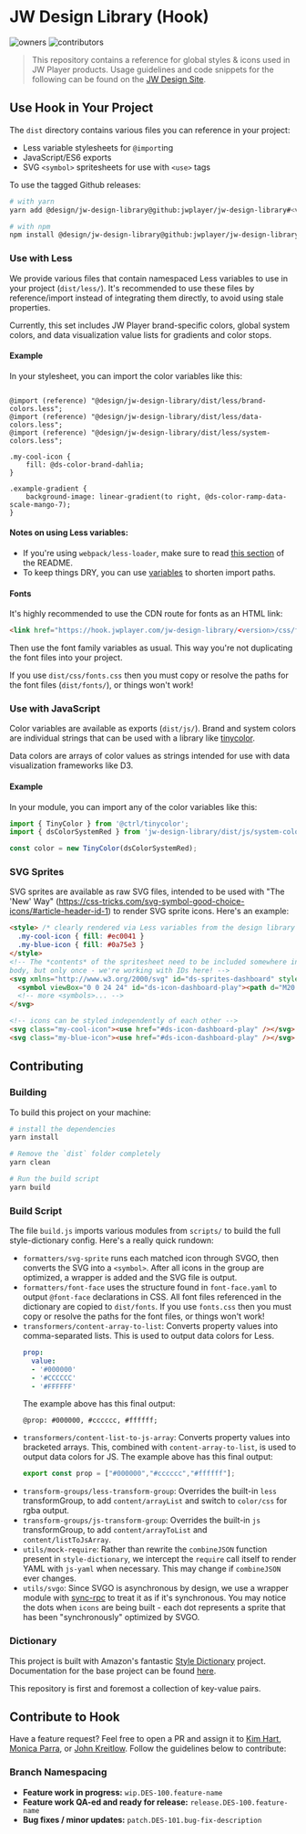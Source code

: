 # JW Design Library (Hook)

![owners](https://img.shields.io/badge/owners-Design--Team-brightgreen.svg)
![contributors](https://img.shields.io/badge/contributors-Portal--NL-yellow.svg)

> This repository contains a reference for global styles & icons used in
> JW Player products. Usage guidelines and code snippets for the following can
> be found on the [JW Design Site](https://design.jwplayer.com/docs/#/).

## Use Hook in Your Project

The `dist` directory contains various files you can reference in your project:

* Less variable stylesheets for `@import`ing
* JavaScript/ES6 exports
* SVG `<symbol>` spritesheets for use with `<use>` tags

To use the tagged Github releases:
```bash
# with yarn
yarn add @design/jw-design-library@github:jwplayer/jw-design-library#<version>

# with npm
npm install @design/jw-design-library@github:jwplayer/jw-design-library#<version>
```

### Use with Less
We provide various files that contain namespaced Less variables to use in your
project (`dist/less/`). It's recommended to use these files by reference/import
instead of integrating them directly, to avoid using stale properties.

Currently, this set includes JW Player brand-specific colors, global system
colors, and data visualization value lists for gradients and color stops.

#### Example
In your stylesheet, you can import the color variables like this:
```less

@import (reference) "@design/jw-design-library/dist/less/brand-colors.less";
@import (reference) "@design/jw-design-library/dist/less/data-colors.less";
@import (reference) "@design/jw-design-library/dist/less/system-colors.less";

.my-cool-icon {
    fill: @ds-color-brand-dahlia;
}

.example-gradient {
    background-image: linear-gradient(to right, @ds-color-ramp-data-scale-mango-7);
}
```

#### Notes on using Less variables:
* If you're using `webpack/less-loader`, make sure to read
  [this section](https://github.com/webpack-contrib/less-loader#imports) of the
  README.
* To keep things DRY, you can use
  [variables](http://lesscss.org/features/#variables-feature-import-statements)
  to shorten import paths.

#### Fonts
It's highly recommended to use the CDN route for fonts as an HTML link:
```html
<link href="https://hook.jwplayer.com/jw-design-library/<version>/css/fonts.css" rel="stylesheet" />
```
Then use the font family variables as usual. This way you're not duplicating the
font files into your project.

If you use `dist/css/fonts.css` then you must copy or resolve the paths for the
font files (`dist/fonts/`), or things won't work!

### Use with JavaScript
Color variables are available as exports (`dist/js/`). Brand and system colors
are individual strings that can be used with a library like
[tinycolor](https://github.com/typectrl/tinycolor).

Data colors are arrays of color values as strings intended for use with data
visualization frameworks like D3.

#### Example
In your module, you can import any of the color variables like this:
```js
import { TinyColor } from '@ctrl/tinycolor';
import { dsColorSystemRed } from 'jw-design-library/dist/js/system-colors.js';

const color = new TinyColor(dsColorSystemRed);
```

### SVG Sprites
SVG sprites are available as raw SVG files, intended to be used with "The 'New'
Way" (https://css-tricks.com/svg-symbol-good-choice-icons/#article-header-id-1)
to render SVG sprite icons. Here's an example:
```html
<style> /* clearly rendered via Less variables from the design library ;) */
  .my-cool-icon { fill: #ec0041 }
  .my-blue-icon { fill: #0a75e3 }
</style>
<!-- The *contents* of the spritesheet need to be included somewhere in the
body, but only once - we're working with IDs here! -->
<svg xmlns="http://www.w3.org/2000/svg" id="ds-sprites-dashboard" style="display:none">
  <symbol viewBox="0 0 24 24" id="ds-icon-dashboard-play"><path d="M20.11 10.34l-12-8A2 2 0 0 0 5 4v16a2 2 0 0 0 3.11 1.66l12-8a2 2 0 0 0 0-3.32z"/></symbol>
  <!-- more <symbols>... -->
</svg>

<!-- icons can be styled independently of each other -->
<svg class="my-cool-icon"><use href="#ds-icon-dashboard-play" /></svg>
<svg class="my-blue-icon"><use href="#ds-icon-dashboard-play" /></svg>
```

## Contributing

### Building
To build this project on your machine:

```bash
# install the dependencies
yarn install

# Remove the `dist` folder completely
yarn clean

# Run the build script
yarn build
```

### Build Script
The file `build.js` imports various modules from `scripts/` to build the full
style-dictionary config. Here's a really quick rundown:

* `formatters/svg-sprite` runs each matched icon through SVGO, then converts the
  SVG into a `<symbol>`. After all icons in the group are optimized, a wrapper is
  added and the SVG file is output.
* `formatters/font-face` uses the structure found in `font-face.yaml` to
output `@font-face` declarations in CSS. All font files referenced in the
dictionary are copied to `dist/fonts`. If you use `fonts.css` then you must copy
or resolve the paths for the font files, or things won't work!
* `transformers/content-array-to-list`: Converts property values into
  comma-separated lists. This is used to output data colors for Less.
  ```yaml
  prop:
    value:
    - '#000000'
    - '#CCCCCC'
    - '#FFFFFF'
  ```
  The example above has this final output:
  ```less
  @prop: #000000, #cccccc, #ffffff;
  ```
* `transformers/content-list-to-js-array`: Converts property values into
  bracketed arrays. This, combined with `content-array-to-list`, is used to
  output data colors for JS. The example above has this final output:
  ```js
  export const prop = ["#000000","#cccccc","#ffffff"];
  ```
* `transform-groups/less-transform-group`: Overrides the built-in `less`
  transformGroup, to add `content/arrayList` and switch to `color/css` for rgba
  output.
* `transform-groups/js-transform-group`: Overrides the built-in `js`
  transformGroup, to add `content/arrayToList` and `content/listToJsArray`.
* `utils/mock-require`: Rather than rewrite the `combineJSON` function present
  in `style-dictionary`, we intercept the `require` call itself to render YAML
  with `js-yaml` when necessary. This may change if `combineJSON` ever changes.
* `utils/svgo`: Since SVGO is asynchronous by design, we use a wrapper module
  with [sync-rpc](https://www.npmjs.com/package/sync-rpc) to treat it as if it's
  synchronous. You may notice the dots when `icons` are being built - each dot
  represents a sprite that has been "synchronously" optimized by SVGO.


### Dictionary
This project is built with Amazon's fantastic
[Style Dictionary](https://github.com/amzn/style-dictionary/) project.
Documentation for the base project can be found
[here](https://amzn.github.io/style-dictionary/).

This repository is first and foremost a collection of key-value pairs.

## Contribute to Hook
Have a feature request? Feel free to open a PR and assign it to
[Kim Hart](https://github.com/kimhart),
[Monica Parra](https://github.com/monibons), or
[John Kreitlow](https://github.com/radium-v). Follow the guidelines below to
contribute:
### Branch Namespacing
- **Feature work in progress:** `wip.DES-100.feature-name`
- **Feature work QA-ed and ready for release:** `release.DES-100.feature-name`
- **Bug fixes / minor updates:** `patch.DES-101.bug-fix-description`
